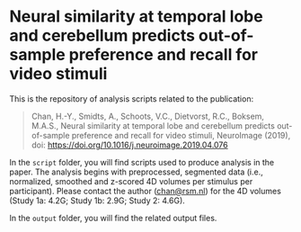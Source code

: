 # Neural similarity at temporal lobe and cerebellum predicts out-of-sample preference and recall for video stimuli

This is the repository of analysis scripts related to the publication:

> Chan, H.-Y., Smidts, A., Schoots, V.C., Dietvorst, R.C., Boksem, M.A.S., Neural similarity at temporal lobe and cerebellum predicts out-of-sample preference and recall for video stimuli, NeuroImage (2019), doi: https://doi.org/10.1016/j.neuroimage.2019.04.076

In the `script` folder, you will find scripts used to produce analysis in the paper. The analysis begins with preprocessed, segmented data (i.e., normalized, smoothed and z-scored 4D volumes per stimulus per participant). Please contact the author ([chan@rsm.nl](mailto:chan@rsm.nl)) for the 4D volumes (Study 1a: 4.2G; Study 1b: 2.9G; Study 2: 4.6G).

In the `output` folder, you will find the related output files.
